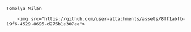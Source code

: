     Tomolya Milán

        <img src="https://github.com/user-attachments/assets/8ff1abfb-19f6-4529-8695-d275b1e307ea">
